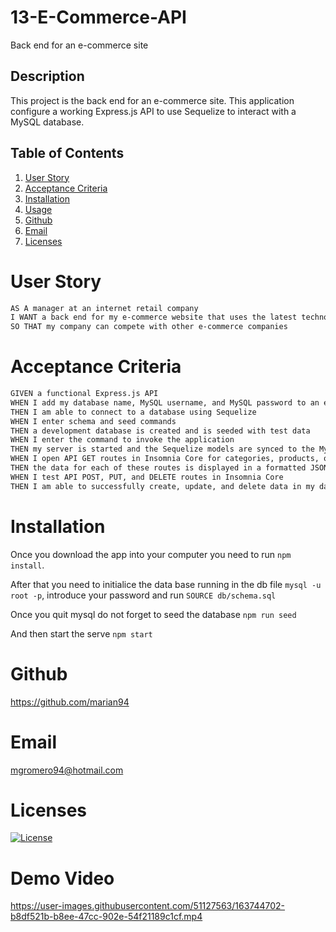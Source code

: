 # 13-E-Commerce-API
Back end for an e-commerce site


## Description
This project is the back end for an e-commerce site. This application configure a working Express.js API to use Sequelize to interact with a MySQL database.


  ## Table of Contents
  1. [User Story](#user-story)
  2. [Acceptance Criteria](#acceptance-criteria)
  3. [Installation](#Installation)
  4. [Usage](#Usage)
  5. [Github](#Github)
  6. [Email](#Email)
  7. [Licenses](#Licenses)


# User Story

```md
AS A manager at an internet retail company
I WANT a back end for my e-commerce website that uses the latest technologies
SO THAT my company can compete with other e-commerce companies
```

# Acceptance Criteria

```md
GIVEN a functional Express.js API
WHEN I add my database name, MySQL username, and MySQL password to an environment variable file
THEN I am able to connect to a database using Sequelize
WHEN I enter schema and seed commands
THEN a development database is created and is seeded with test data
WHEN I enter the command to invoke the application
THEN my server is started and the Sequelize models are synced to the MySQL database
WHEN I open API GET routes in Insomnia Core for categories, products, or tags
THEN the data for each of these routes is displayed in a formatted JSON
WHEN I test API POST, PUT, and DELETE routes in Insomnia Core
THEN I am able to successfully create, update, and delete data in my database
```

  # Installation
  Once you download the app into your computer you need to run 
  `npm install`.
  
  After that you need to initialice the data base running in the db file `mysql -u root -p`, introduce your password and run `SOURCE db/schema.sql`

  Once you quit mysql do not forget to seed the database `npm run seed`

  And then start the serve `npm start`

   # Github
  https://github.com/marian94

  # Email
  mgromero94@hotmail.com

  # Licenses
  [![License](https://img.shields.io/badge/License-Apache_2.0-blue.svg)](https://opensource.org/licenses/Apache-2.0)
  
  # Demo Video


https://user-images.githubusercontent.com/51127563/163744702-b8df521b-b8ee-47cc-902e-54f21189c1cf.mp4

